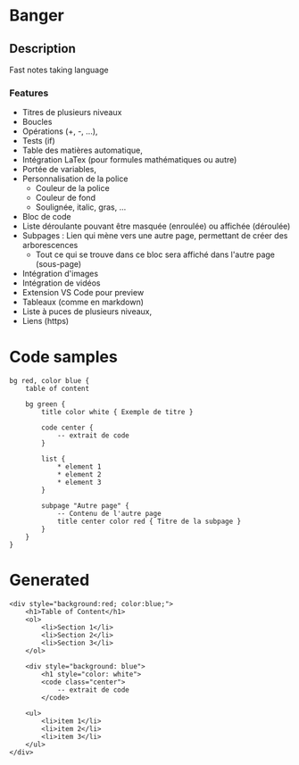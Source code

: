 # Banger

## Description

Fast notes taking language

### Features

- Titres de plusieurs niveaux
- Boucles
- Opérations (+, -, ...),
- Tests (if)
- Table des matières automatique,
- Intégration LaTex (pour formules mathématiques ou autre)
- Portée de variables,
- Personnalisation de la police
    - Couleur de la police
    - Couleur de fond
    - Soulignée, italic, gras, ...
- Bloc de code
- Liste déroulante pouvant être masquée (enroulée) ou affichée (déroulée)
- Subpages : Lien qui mène vers une autre page, permettant de créer des arborescences
    - Tout ce qui se trouve dans ce bloc sera affiché dans l'autre page (sous-page)
- Intégration d'images
- Intégration de vidéos
- Extension VS Code pour preview
- Tableaux (comme en markdown)
- Liste à puces de plusieurs niveaux,
- Liens (https)

# Code samples

```
bg red, color blue {
    table of content
    
    bg green {
        title color white { Exemple de titre }

        code center {
            -- extrait de code
        }

        list {
            * element 1
            * element 2
            * element 3
        }
        
        subpage "Autre page" {
            -- Contenu de l'autre page
            title center color red { Titre de la subpage }
        }
    }
}
```


# Generated

```
<div style="background:red; color:blue;">
    <h1>Table of Content</h1>
    <ol>
        <li>Section 1</li>
        <li>Section 2</li>
        <li>Section 3</li>
    </ol>
    
    <div style="background: blue">
        <h1 style="color: white">
        <code class="center"> 
            -- extrait de code
        </code>
    
    <ul>
        <li>item 1</li>
        <li>item 2</li>
        <li>item 3</li>
    </ul>
</div>
```

